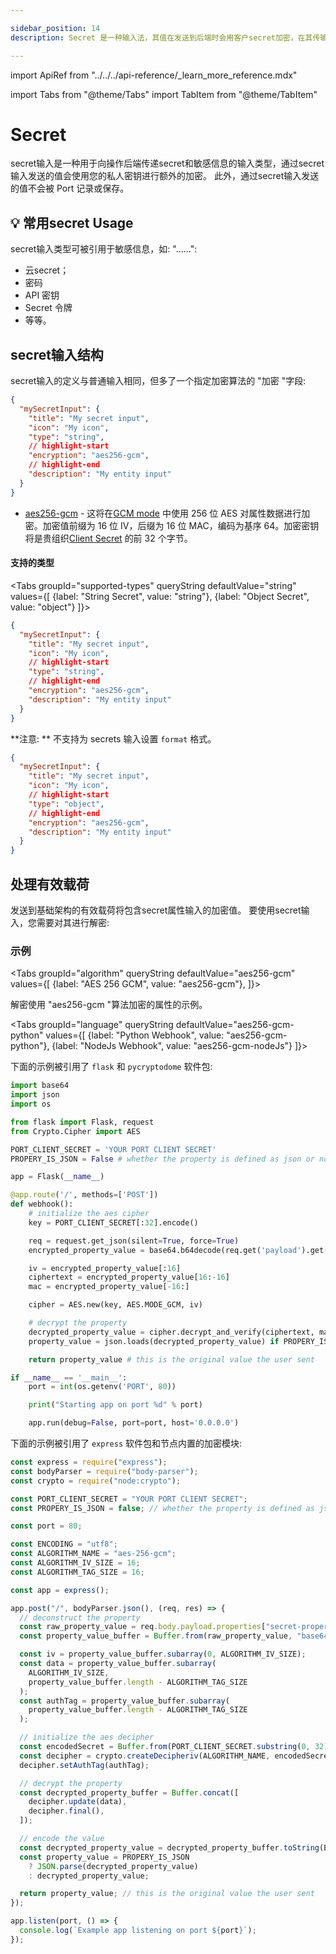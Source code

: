 ```yaml
---

sidebar_position: 14
description: Secret 是一种输入法，其值在发送到后端时会用客户secret加密，在其传输过程中绝不会保存或记录。

---
```


import ApiRef from "../../../api-reference/_learn_more_reference.mdx"

import Tabs from "@theme/Tabs"
import TabItem from "@theme/TabItem"

# Secret

secret输入是一种用于向操作后端传递secret和敏感信息的输入类型，通过secret输入发送的值会使用您的私人密钥进行额外的加密。 此外，通过secret输入发送的值不会被 Port 记录或保存。

## 💡 常用secret Usage

secret输入类型可被引用于敏感信息，如: "......": 

* 云secret；
* 密码
* API 密钥
* Secret 令牌
* 等等。

## secret输入结构

secret输入的定义与普通输入相同，但多了一个指定加密算法的 "加密 "字段: 

```json showLineNumbers
{
  "mySecretInput": {
    "title": "My secret input",
    "icon": "My icon",
    "type": "string",
    // highlight-start
    "encryption": "aes256-gcm",
    // highlight-end
    "description": "My entity input"
  }
}
```

* [aes256-gcm](https://www.nist.gov/publications/advanced-encryption-standard-aes) - 这将在[GCM mode](https://csrc.nist.gov/glossary/term/aes_gcm) 中使用 256 位 AES 对属性数据进行加密。加密值前缀为 16 位 IV，后缀为 16 位 MAC，编码为基序 64。加密密钥将是贵组织[Client Secret](../../../build-your-software-catalog/sync-data-to-catalog/api/#find-your-port-credentials) 的前 32 个字节。

#### 支持的类型

<Tabs groupId="supported-types" queryString defaultValue="string" values={[
{label: "String Secret", value: "string"},
{label: "Object Secret", value: "object"}
]}>

<TabItem value="string">

```json showLineNumbers
{
  "mySecretInput": {
    "title": "My secret input",
    "icon": "My icon",
    // highlight-start
    "type": "string",
    // highlight-end
    "encryption": "aes256-gcm",
    "description": "My entity input"
  }
}
```

**注意: ** 不支持为 secrets 输入设置 `format` 格式。

</TabItem>
<TabItem value="object">

```json showLineNumbers
{
  "mySecretInput": {
    "title": "My secret input",
    "icon": "My icon",
    // highlight-start
    "type": "object",
    // highlight-end
    "encryption": "aes256-gcm",
    "description": "My entity input"
  }
}
```

</TabItem>
</Tabs>

## 处理有效载荷

发送到基础架构的有效载荷将包含secret属性输入的加密值。 要使用secret输入，您需要对其进行解密: 

### 示例

<Tabs groupId="algorithm" queryString defaultValue="aes256-gcm" values={[
{label: "AES 256 GCM", value: "aes256-gcm"},
]}>

<TabItem value="aes256-gcm">

解密使用 "aes256-gcm "算法加密的属性的示例。

<Tabs groupId="language" queryString defaultValue="aes256-gcm-python" values={[
{label: "Python Webhook", value: "aes256-gcm-python"},
{label: "NodeJs Webhook", value: "aes256-gcm-nodeJs"}
]}>

<TabItem value="aes256-gcm-python">

下面的示例被引用了 `flask` 和 `pycryptodome` 软件包: 

```python showLineNumbersimport base64
import base64
import json
import os

from flask import Flask, request
from Crypto.Cipher import AES

PORT_CLIENT_SECRET = 'YOUR PORT CLIENT SECRET'
PROPERY_IS_JSON = False # whether the property is defined as json or not (string otherwise)

app = Flask(__name__)

@app.route('/', methods=['POST'])
def webhook():
    # initialize the aes cipher
    key = PORT_CLIENT_SECRET[:32].encode()

    req = request.get_json(silent=True, force=True)
    encrypted_property_value = base64.b64decode(req.get('payload').get('properties').get('secret-property'))

    iv = encrypted_property_value[:16]
    ciphertext = encrypted_property_value[16:-16]
    mac = encrypted_property_value[-16:]

    cipher = AES.new(key, AES.MODE_GCM, iv)

    # decrypt the property
    decrypted_property_value = cipher.decrypt_and_verify(ciphertext, mac)
    property_value = json.loads(decrypted_property_value) if PROPERY_IS_JSON else decrypted_property_value

    return property_value # this is the original value the user sent

if __name__ == '__main__':
    port = int(os.getenv('PORT', 80))

    print("Starting app on port %d" % port)

    app.run(debug=False, port=port, host='0.0.0.0')
```

</TabItem>
<TabItem value="aes256-gcm-nodeJs">

下面的示例被引用了 `express` 软件包和节点内置的加密模块: 

```js showLineNumbers
const express = require("express");
const bodyParser = require("body-parser");
const crypto = require("node:crypto");

const PORT_CLIENT_SECRET = "YOUR PORT CLIENT SECRET";
const PROPERY_IS_JSON = false; // whether the property is defined as json or not (string otherwise)

const port = 80;

const ENCODING = "utf8";
const ALGORITHM_NAME = "aes-256-gcm";
const ALGORITHM_IV_SIZE = 16;
const ALGORITHM_TAG_SIZE = 16;

const app = express();

app.post("/", bodyParser.json(), (req, res) => {
  // deconstruct the property
  const raw_property_value = req.body.payload.properties["secret-property"];
  const property_value_buffer = Buffer.from(raw_property_value, "base64");

  const iv = property_value_buffer.subarray(0, ALGORITHM_IV_SIZE);
  const data = property_value_buffer.subarray(
    ALGORITHM_IV_SIZE,
    property_value_buffer.length - ALGORITHM_TAG_SIZE
  );
  const authTag = property_value_buffer.subarray(
    property_value_buffer.length - ALGORITHM_TAG_SIZE
  );

  // initialize the aes decipher
  const encodedSecret = Buffer.from(PORT_CLIENT_SECRET.substring(0, 32));
  const decipher = crypto.createDecipheriv(ALGORITHM_NAME, encodedSecret, iv);
  decipher.setAuthTag(authTag);

  // decrypt the property
  const decrypted_property_buffer = Buffer.concat([
    decipher.update(data),
    decipher.final(),
  ]);

  // encode the value
  const decrypted_property_value = decrypted_property_buffer.toString(ENCODING);
  const property_value = PROPERY_IS_JSON
    ? JSON.parse(decrypted_property_value)
    : decrypted_property_value;

  return property_value; // this is the original value the user sent
});

app.listen(port, () => {
  console.log(`Example app listening on port ${port}`);
});
```

</TabItem>
</Tabs>

</TabItem>
</Tabs>